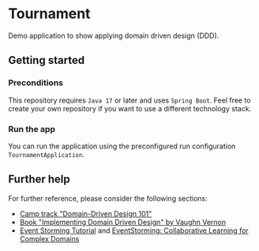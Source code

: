 # Tournament

Demo application to show applying domain driven design (DDD).

## Getting started

### Preconditions

This repository requires `Java 17` or later and uses `Spring Boot`. 
Feel free to create your own repository if you want to use a different technology stack.

### Run the app

You can run the application using the preconfigured run configuration `TournamentApplication`.

## Further help
For further reference, please consider the following sections:

* [Camp track "Domain-Driven Design 101"](https://confluence.zuehlke.com/display/ZGSC/Domain-Driven+Design+101)
* [Book "Implementing Domain Driven Design" by Vaughn Vernon](https://learning.oreilly.com/library/view/implementing-domain-driven-design/9780133039900/)
* [Event Storming Tutorial](https://www.youtube.com/watch?v=vVZl3pfwyfM&t=4s) and [EventStorming: Collaborative Learning for Complex Domains](https://www.youtube.com/watch?v=vf6x0i2d9VE)
